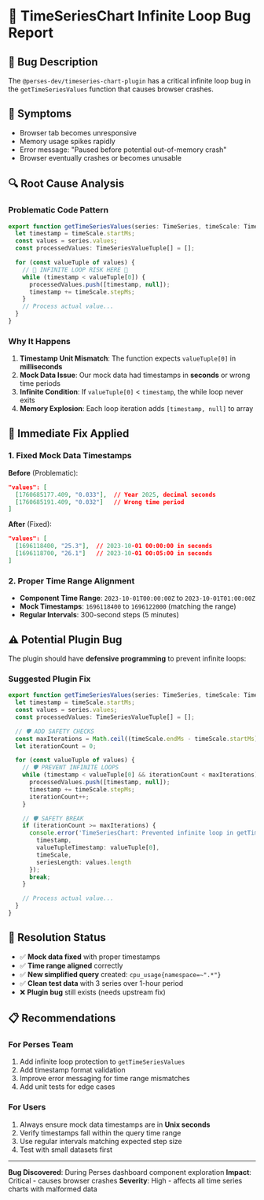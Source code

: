 # 🐛 TimeSeriesChart Infinite Loop Bug Report

## 📝 **Bug Description**
The `@perses-dev/timeseries-chart-plugin` has a critical infinite loop bug in the `getTimeSeriesValues` function that causes browser crashes.

## 🚨 **Symptoms**
- Browser tab becomes unresponsive
- Memory usage spikes rapidly
- Error message: "Paused before potential out-of-memory crash"
- Browser eventually crashes or becomes unusable

## 🔍 **Root Cause Analysis**

### **Problematic Code Pattern**
```typescript
export function getTimeSeriesValues(series: TimeSeries, timeScale: TimeScale): TimeSeriesValueTuple[] {
  let timestamp = timeScale.startMs;
  const values = series.values;
  const processedValues: TimeSeriesValueTuple[] = [];

  for (const valueTuple of values) {
    // 🚨 INFINITE LOOP RISK HERE 🚨
    while (timestamp < valueTuple[0]) {
      processedValues.push([timestamp, null]);
      timestamp += timeScale.stepMs;
    }
    // Process actual value...
  }
}
```

### **Why It Happens**
1. **Timestamp Unit Mismatch**: The function expects `valueTuple[0]` in **milliseconds**
2. **Mock Data Issue**: Our mock data had timestamps in **seconds** or wrong time periods
3. **Infinite Condition**: If `valueTuple[0]` < `timestamp`, the while loop never exits
4. **Memory Explosion**: Each loop iteration adds `[timestamp, null]` to array

## 🔧 **Immediate Fix Applied**

### **1. Fixed Mock Data Timestamps**
**Before** (Problematic):
```json
"values": [
  [1760685177.409, "0.033"],  // Year 2025, decimal seconds
  [1760685191.409, "0.032"]   // Wrong time period
]
```

**After** (Fixed):
```json
"values": [
  [1696118400, "25.3"],  // 2023-10-01 00:00:00 in seconds
  [1696118700, "26.1"]   // 2023-10-01 00:05:00 in seconds
]
```

### **2. Proper Time Range Alignment**
- **Component Time Range**: `2023-10-01T00:00:00Z` to `2023-10-01T01:00:00Z`
- **Mock Timestamps**: `1696118400` to `1696122000` (matching the range)
- **Regular Intervals**: 300-second steps (5 minutes)

## ⚠️ **Potential Plugin Bug**

The plugin should have **defensive programming** to prevent infinite loops:

### **Suggested Plugin Fix**
```typescript
export function getTimeSeriesValues(series: TimeSeries, timeScale: TimeScale): TimeSeriesValueTuple[] {
  let timestamp = timeScale.startMs;
  const values = series.values;
  const processedValues: TimeSeriesValueTuple[] = [];

  // 🛡️ ADD SAFETY CHECKS
  const maxIterations = Math.ceil((timeScale.endMs - timeScale.startMs) / timeScale.stepMs) + 100;
  let iterationCount = 0;

  for (const valueTuple of values) {
    // 🛡️ PREVENT INFINITE LOOPS
    while (timestamp < valueTuple[0] && iterationCount < maxIterations) {
      processedValues.push([timestamp, null]);
      timestamp += timeScale.stepMs;
      iterationCount++;
    }

    // 🛡️ SAFETY BREAK
    if (iterationCount >= maxIterations) {
      console.error('TimeSeriesChart: Prevented infinite loop in getTimeSeriesValues', {
        timestamp,
        valueTupleTimestamp: valueTuple[0],
        timeScale,
        seriesLength: values.length
      });
      break;
    }

    // Process actual value...
  }
}
```

## 🎯 **Resolution Status**
- ✅ **Mock data fixed** with proper timestamps
- ✅ **Time range aligned** correctly
- ✅ **New simplified query** created: `cpu_usage{namespace=~".*"}`
- ✅ **Clean test data** with 3 series over 1-hour period
- ❌ **Plugin bug** still exists (needs upstream fix)

## 📋 **Recommendations**

### **For Perses Team**
1. Add infinite loop protection to `getTimeSeriesValues`
2. Add timestamp format validation
3. Improve error messaging for time range mismatches
4. Add unit tests for edge cases

### **For Users**
1. Always ensure mock data timestamps are in **Unix seconds**
2. Verify timestamps fall within the query time range
3. Use regular intervals matching expected step size
4. Test with small datasets first

---
**Bug Discovered**: During Perses dashboard component exploration
**Impact**: Critical - causes browser crashes
**Severity**: High - affects all time series charts with malformed data